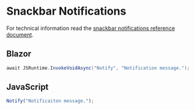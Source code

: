 # Snackbar Notifications

For technical information read the [snackbar notifications reference document](/references/snackbar-notifications).

## Blazor

```csharp
await JSRuntime.InvokeVoidAsync("Notify", "Notification message.");
```

## JavaScript


```javascript
Notify("Notificaiton message.");
```
